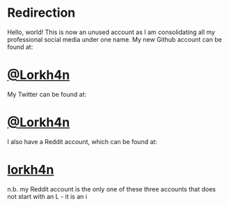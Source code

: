 # Redirection

Hello, world!
This is now an unused account as I am consolidating all my professional social media under one name.
My new Github account can be found at:
# [@Lorkh4n](https://github.com/lorkh4n)
My Twitter can be found at:
# [@Lorkh4n](https://twitter.com/lorkh4n)
I also have a Reddit account, which can be found at:
# [Iorkh4n](https://reddit.com/u/iorkh4n)
  n.b. my Reddit account is the only one of these three accounts that does not start with an L - it is an i
